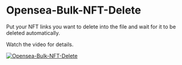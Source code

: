 # Opensea-Bulk-NFT-Delete

Put your NFT links you want to delete into the file and wait for it to be deleted automatically.

Watch the video for details.

[![Opensea-Bulk-NFT-Delete](https://yt-embed.herokuapp.com/embed?v=SLeh3bjLWxc)](https://www.youtube.com/watch?v=SLeh3bjLWxc "Opensea-Bulk-NFT-Delete")
